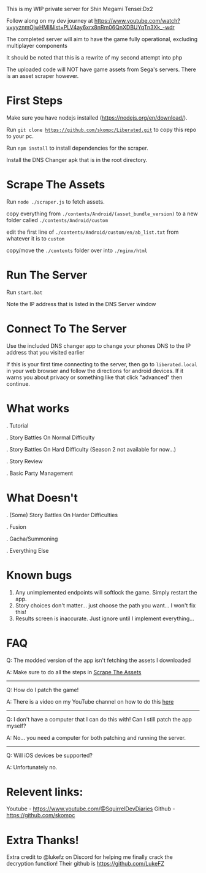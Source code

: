 This is my WIP private server for Shin Megami Tensei:Dx2

Follow along on my dev journey at https://www.youtube.com/watch?v=yyznmOjwHMI&list=PLV4ay6xrx8nRm06QnXDBUYqTn3Xk_-wdr

The completed server will aim to have the game fully operational, excluding multiplayer components

It should be noted that this is a rewrite of my second attempt into php

The uploaded code will NOT have game assets from Sega's servers. There is an asset scraper however.

# First Steps
Make sure you have nodejs installed (https://nodejs.org/en/download/).

Run <code>git clone https://github.com/skompc/Liberated.git</code> to copy this repo to your pc.

Run <code>npm install</code> to install dependencies for the scraper.

Install the DNS Changer apk that is in the root directory.

# Scrape The Assets

Run <code>node ./scraper.js</code> to fetch assets.

copy everything from <code>./contents/Android/(asset_bundle_version)</code> to a new folder called <code>./contents/Android/custom</code>

edit the first line of <code>./contents/Android/custom/en/ab_list.txt</code> from whatever it is to <code>custom</code>

copy/move the <code>./contents</code> folder over into <code>./nginx/html</code>

# Run The Server

Run <code>start.bat</code>

Note the IP address that is listed in the DNS Server window

# Connect To The Server
Use the included DNS changer app to change your phones DNS to the IP address that you visited earlier

If this is your first time connecting to the server, then go to <code>liberated.local</code> in your web browser and follow the directions for android devices. If it warns you about privacy or something like that click "advanced" then continue.

# What works
. Tutorial

. Story Battles On Normal Difficulty

. Story Battles On Hard Difficulty (Season 2 not available for now...)

. Story Review

. Basic Party Management

# What Doesn't
. (Some) Story Battles On Harder Difficulties

. Fusion

. Gacha/Summoning

. Everything Else

# Known bugs

1. Any unimplemented endpoints will softlock the game. Simply restart the app.
2. Story choices don't matter... just choose the path you want... I won't fix this!
3. Results screen is inaccurate. Just ignore until I implement everything...

# FAQ

Q: The modded version of the app isn't fetching the assets I downloaded

A: Make sure to do all the steps in [Scrape The Assets](#scrape-the-assets)

----------------------------------------------

Q: How do I patch the game!

A: There is a video on my YouTube channel on how to do this [here](https://youtu.be/U4BZSEMW9XM)

----------------------------------------------

Q: I don't have a computer that I can do this with! Can I still patch the app myself?

A: No... you need a computer for both patching and running the server.

----------------------------------------------

Q: Will iOS devices be supported?

A: Unfortunately no.

# Relevent links:

Youtube - https://www.youtube.com/@SquirrelDevDiaries
Github - https://github.com/skompc

# Extra Thanks!
Extra credit to @lukefz on Discord for helping me finally crack the decryption function! Their github is https://github.com/LukeFZ
